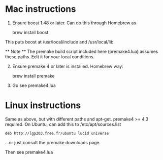
Mac instructions
================

1.  Ensure boost 1.48 or later.  Can do this through Homebrew as

       brew install boost

   This puts boost at /usr/local/include and /usr/local/lib.

   ** Note ** The premake build script included here (premake4.lua) assumes
   these paths.  Edit it for your local conditions.

2.  Ensure premake 4 or later is installed.  Homebrew way:

       brew install premake

3.  Go see premake4.lua


Linux instructions
==================

Same as above, but with different paths and apt-get.  premake4 >= 4.3 required.  On Ubuntu, can add this to /etc/apt/sources.list

    deb http://lgp203.free.fr/ubuntu lucid universe

...or just consult the premake downloads page.

Then see premake4.lua
